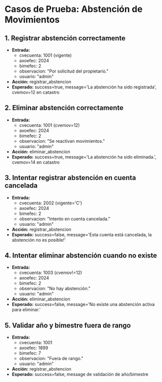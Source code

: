 # Casos de Prueba: Abstención de Movimientos

## 1. Registrar abstención correctamente
- **Entrada:**
  - cvecuenta: 1001 (vigente)
  - axoefec: 2024
  - bimefec: 2
  - observacion: "Por solicitud del propietario."
  - usuario: "admin"
- **Acción:** registrar_abstencion
- **Esperado:** success=true, message='La abstención ha sido registrada', cvemov=12 en catastro

## 2. Eliminar abstención correctamente
- **Entrada:**
  - cvecuenta: 1001 (cvemov=12)
  - axoefec: 2024
  - bimefec: 2
  - observacion: "Se reactivan movimientos."
  - usuario: "admin"
- **Acción:** eliminar_abstencion
- **Esperado:** success=true, message='La abstención ha sido eliminada.', cvemov=14 en catastro

## 3. Intentar registrar abstención en cuenta cancelada
- **Entrada:**
  - cvecuenta: 2002 (vigente='C')
  - axoefec: 2024
  - bimefec: 2
  - observacion: "Intento en cuenta cancelada."
  - usuario: "admin"
- **Acción:** registrar_abstencion
- **Esperado:** success=false, message='Esta cuenta está cancelada, la abstención no es posible!'

## 4. Intentar eliminar abstención cuando no existe
- **Entrada:**
  - cvecuenta: 1003 (cvemov!=12)
  - axoefec: 2024
  - bimefec: 2
  - observacion: "No hay abstención."
  - usuario: "admin"
- **Acción:** eliminar_abstencion
- **Esperado:** success=false, message='No existe una abstención activa para eliminar.'

## 5. Validar año y bimestre fuera de rango
- **Entrada:**
  - cvecuenta: 1001
  - axoefec: 1899
  - bimefec: 7
  - observacion: "Fuera de rango."
  - usuario: "admin"
- **Acción:** registrar_abstencion
- **Esperado:** success=false, message de validación de año/bimestre
